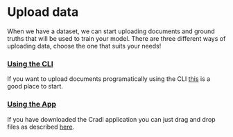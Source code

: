 # Upload data

When we have a dataset, we can start uploading documents and ground truths that will be used to train your model.
There are three different ways of uploading data, choose the one that suits your needs!

### [Using the CLI](upload-data-using-cli.md)
If you want to upload documents programatically using the CLI [this](upload-data-using-cli.md) is a good place to start.

### [Using the App](upload-data-app.md)
If you have downloaded the Cradl application you can just drag and drop files as described [here](upload-data-app.md).


